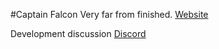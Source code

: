 #Captain Falcon
Very far from finished. [Website](https://captainfalcon.herokuapp.com/)

Development discussion [Discord](https://discord.gg/cS3tF7b)